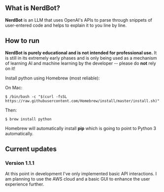 ## What is NerdBot?
**NerdBot** is an LLM that uses OpenAI's APIs to parse through snippets of user-entered code and helps to explain it to you line by line.

## How to run
**NerdBot is purely educational and is not intended for professional use.** It is still in its extremely early phases and is only being used as a mechanism of learning AI and machine learning by the developer -- please do **not** rely on it!

Install python using Homebrew (most reliable):

On Mac:
```
$ /bin/bash -c "$(curl -fsSL https://raw.githubusercontent.com/Homebrew/install/master/install.sh)"
```

Then:
```
$ brew install python
```

Homebrew will automatically install **pip** which is going to point to Python 3 automatically. 

## Current updates

### Version 1.1.1
At this point in development I've only implemented basic API interactions. I am planning to use the AWS cloud and a basic GUI to enhance the user experience further.
